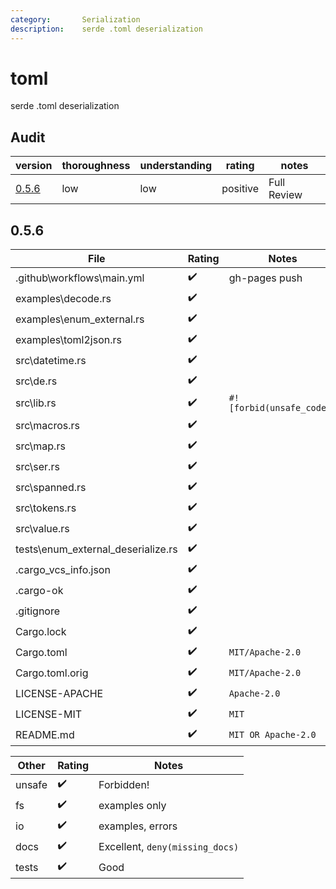 ```yaml
---
category:       Serialization
description:    serde .toml deserialization
---
```


# toml

serde .toml deserialization

## Audit

| version   | thoroughness | understanding | rating | notes |
| --------- | ------------ | ------------- | ------ | ----- |
| [0.5.6] | low | low | positive | Full Review

<!--
    thoroughness:   none low medium high
    understanding:  none low medium high
    rating:         dangerous negative medium positive strong
-->

[0.5.6]: #0.5.6

<h2 name="0.5.6">0.5.6</h2>

| File                              | Rating | Notes |
| --------------------------------- | ------ | ----- |
| .github\workflows\main.yml        | ✔️ | gh-pages push
| examples\decode.rs                | ✔️
| examples\enum_external.rs         | ✔️
| examples\toml2json.rs             | ✔️
| src\datetime.rs                   | ✔️
| src\de.rs                         | ✔️
| src\lib.rs                        | ✔️ | `#![forbid(unsafe_code)]`
| src\macros.rs                     | ✔️
| src\map.rs                        | ✔️
| src\ser.rs                        | ✔️
| src\spanned.rs                    | ✔️
| src\tokens.rs                     | ✔️
| src\value.rs                      | ✔️
| tests\enum_external_deserialize.rs | ✔️
| .cargo_vcs_info.json              | ✔️
| .cargo-ok                         | ✔️
| .gitignore                        | ✔️
| Cargo.lock                        | ✔️
| Cargo.toml                        | ✔️ | `MIT/Apache-2.0`
| Cargo.toml.orig                   | ✔️ | `MIT/Apache-2.0`
| LICENSE-APACHE                    | ✔️ | `Apache-2.0`
| LICENSE-MIT                       | ✔️ | `MIT`
| README.md                         | ✔️ | `MIT OR Apache-2.0`

| Other     | Rating | Notes |
| --------- | ------ | ----- |
| unsafe    | ✔️ | Forbidden!
| fs        | ✔️ | examples only
| io        | ✔️ | examples, errors
| docs      | ✔️ | Excellent, `deny(missing_docs)`
| tests     | ✔️ | Good

<!-- Templates

✔️❔⚠️❗️

#### :exclamation:  \[1\] Unsound ...
#### \[1\] Note ...
[1]: #exclamation--1-unsound-...
[2]: #1-note-...
[user/repository#1]: https://github.com/user/repository/issues/1
[user/repository#1]: https://github.com/user/repository/pull/1



# DiffVersionTemplate

| diff                  | rating | notes |
| --------------------- | ------ | ----- |
| 

# Full File Version Template

| Line  | Notes |
| -----:| ----- |
| 

-->
